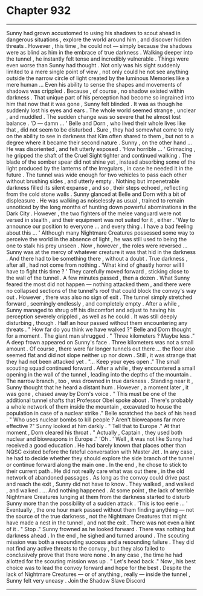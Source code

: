 
# Chapter 932


---

Sunny had grown accustomed to using his shadows to scout ahead in dangerous situations , explore the world around him , and discover hidden threats . However , this time , he could not — simply because the shadows were as blind as him in the embrace of true darkness .
Walking deeper into the tunnel , he instantly felt tense and incredibly vulnerable . Things were even worse than Sunny had thought . Not only was his sight suddenly limited to a mere single point of view , not only could he not see anything outside the narrow circle of light created by the luminous Memories like a mere human …
Even his ability to sense the shapes and movements of shadows was crippled . Because , of course , no shadow existed within darkness .
That unique part of his perception had become so ingrained into him that now that it was gone , Sunny felt blinded . It was as though he suddenly lost his eyes and ears . The whole world seemed strange , unclear , and muddled .
The sudden change was so severe that he almost lost balance .
'D — damn … '
Belle and Dorn , who lived their whole lives like that , did not seem to be disturbed . Sure , they had somewhat come to rely on the ability to see in darkness that Kim often shared to them , but not to a degree where it became their second nature .
Sunny , on the other hand …
He was disoriented , and felt utterly exposed .
'How horrible … '
Grimacing , he gripped the shaft of the Cruel Sight tighter and continued walking . The blade of the somber spear did not shine yet , instead absorbing some of the light produced by the lanterns of the Irregulars , in case he needed it in the future .
The tunnel was wide enough for two vehicles to pass each other without brushing sides , and utterly empty . Nothing but impenetrable darkness filled its silent expanse , and so , their steps echoed , reflecting from the cold stone walls .
Sunny glanced at Belle and Dorn with a bit of displeasure . He was walking as noiselessly as usual , trained to remain unnoticed by the long months of hunting down powerful abominations in the Dark City . However , the two fighters of the melee vanguard were not versed in stealth , and their equipment was not suited for it , either .
'Way to announce our position to everyone … and every thing . I have a bad feeling about this ... '
Although many Nightmare Creatures possessed some way to perceive the world in the absence of light , he was still used to being the one to stalk his prey unseen . Now , however , the roles were reversed … Sunny was at the mercy of whatever creature it was that hid in the darkness .
And there had to be something there , without a doubt .
True darkness , after all , had not come from nothing .
'What kind of ghastly horror will I have to fight this time ? '
They carefully moved forward , sticking close to the wall of the tunnel . A few minutes passed , then a dozen . What Sunny feared the most did not happen — nothing attacked them , and there were no collapsed sections of the tunnel's roof that could block the convoy's way out .
However , there was also no sign of exit .
The tunnel simply stretched forward , seemingly endlessly , and completely empty . After a while , Sunny managed to shrug off his discomfort and adjust to having his perception severely crippled , as well as he could .
It was still deeply disturbing , though .
Half an hour passed without them encountering any threats .
" How far do you think we have walked ?"
Belle and Dorn thought for a moment . The giant man shrugged .
" Three kilometers ? Maybe less ."
A deep frown appeared on Sunny's face .
Three kilometers was not a small amount . Of course , there were far longer tunnels out there … the floor also seemed flat and did not slope neither up nor down .
Still , it was strange that they had not been attacked yet .
"... Keep your eyes open ."
The small scouting squad continued forward . After a while , they encountered a small opening in the wall of the tunnel , leading into the depths of the mountain . The narrow branch , too , was drowned in true darkness .
Standing near it , Sunny thought that he heard a distant hum . However , a moment later , it was gone , chased away by Dorn's voice .
" This must be one of the additional tunnel shafts that Professor Obel spoke about . There's probably a whole network of them inside the mountain , excavated to house the population in case of a nuclear strike ."
Belle scratched the back of his head .
" Who uses nuclear bombs to kill people ? Aren't bioweapons far more effective ?"
Sunny looked at him darkly .
" Tell that to Europe ."
At that moment , Dorn cleared his throat .
" Actually , Captain , they used both nuclear and bioweapons in Europe ."
'Oh . '
Well , it was not like Sunny had received a good education . He had barely known that places other than NQSC existed before the fateful conversation with Master Jet .
In any case , he had to decide whether they should explore the side branch of the tunnel or continue forward along the main one . In the end , he chose to stick to their current path .
He did not really care what was out there , in the old network of abandoned passages . As long as the convoy could drive past and reach the exit , Sunny did not have to know .
They walked , and walked , and walked .
... And nothing happened .
At some point , the lack of terrible Nightmare Creatures lunging at them from the darkness started to disturb Sunny more than the possibility of a sudden attack .
'This is too eerie … '
Eventually , the one hour mark passed without them finding anything — not the source of the true darkness , not the Nightmare Creatures that might have made a nest in the tunnel , and not the exit .
There was not even a hint of it .
" Stop ."
Sunny frowned as he looked forward .
There was nothing but darkness ahead .
In the end , he sighed and turned around . The scouting mission was both a resounding success and a resounding failure . They did not find any active threats to the convoy , but they also failed to conclusively prove that there were none .
In any case , the time he had allotted for the scouting mission was up .
" Let's head back ."
Now , his best choice was to lead the convoy forward and hope for the best .
Despite the lack of Nightmare Creatures — or of anything , really — inside the tunnel , Sunny felt very uneasy .
Join the Shadow Slave Discord

---


